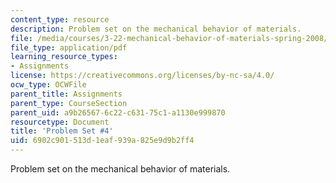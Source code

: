 ```yaml
---
content_type: resource
description: Problem set on the mechanical behavior of materials.
file: /media/courses/3-22-mechanical-behavior-of-materials-spring-2008/6902c901513d1eaf939a825e9d9b2ff4_ps4.pdf
file_type: application/pdf
learning_resource_types:
- Assignments
license: https://creativecommons.org/licenses/by-nc-sa/4.0/
ocw_type: OCWFile
parent_title: Assignments
parent_type: CourseSection
parent_uid: a9b26567-6c22-c631-75c1-a1130e999870
resourcetype: Document
title: 'Problem Set #4'
uid: 6902c901-513d-1eaf-939a-825e9d9b2ff4
---
```

Problem set on the mechanical behavior of materials.